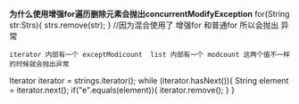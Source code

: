 **为什么使用增强for遍历删除元素会抛出concurrentModifyException**
  for(String str:Strs){
     strs.remove(str);
  }
    //因为混合使用了 增强for 和普通for 所以会抛出 异常 
    
    iterator 内部有一个 exceptModicount  list 内部有一个 modcount 这两个值不一样的时候就会抛出异常
  
  
 Iterator<String> iterator = strings.iterator();
 while (iterator.hasNext()){
     String element = iterator.next();
     if("e".equals(element)){
         iterator.remove();
     }
 }

  
